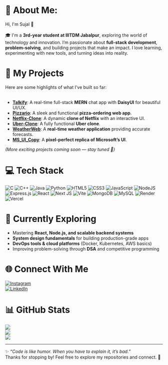 # 💫 About Me:
Hi, I'm Sujal 👋<br><br>
🎓 I'm a **3rd-year student at IIITDM Jabalpur**, exploring the world of technology and innovation. I’m passionate about **full-stack development**, **problem-solving**, and building projects that make an impact. I love learning, experimenting with new tools, and turning ideas into reality.  

# 🚀 My Projects
Here are some highlights of what I’ve built so far:<br><br>
- [**Talkify**](https://talkify-gi51.onrender.com/): A real-time full-stack **MERN** chat app with **DaisyUI** for beautiful UI/UX.  
- [**Pizzario**](https://pizzario-sujal-rathores-projects-bd32648d.vercel.app/): A sleek and functional **pizza-ordering web app**.  
- [**Netflix-Clone**](https://netflix-clone-wy92.onrender.com/): A dynamic **clone of Netflix** with an interactive UI.  
- [**Uber-Clone**](https://github.com/SujalR26/Uber-Clone): A fully functional **Uber clone**.  
- [**WeatherWeb**](https://weather-web-taupe-mu.vercel.app/): A **real-time weather application** providing accurate forecasts.  
- [**MS_UI_Copy**](https://github.com/SujalR26/MS_UI_Copy): A **pixel-perfect replica of Microsoft’s UI**.  

*(More exciting projects coming soon — stay tuned 🚀)*  

# 💻 Tech Stack
![C](https://img.shields.io/badge/c-%2300599C.svg?style=for-the-badge&logo=c&logoColor=white)
![C++](https://img.shields.io/badge/c++-%2300599C.svg?style=for-the-badge&logo=c%2B%2B&logoColor=white)
![Java](https://img.shields.io/badge/java-%23ED8B00.svg?style=for-the-badge&logo=openjdk&logoColor=white)
![Python](https://img.shields.io/badge/python-3670A0?style=for-the-badge&logo=python&logoColor=ffdd54)
![HTML5](https://img.shields.io/badge/html5-%23E34F26.svg?style=for-the-badge&logo=html5&logoColor=white)
![CSS3](https://img.shields.io/badge/css3-%231572B6.svg?style=for-the-badge&logo=css3&logoColor=white)
![JavaScript](https://img.shields.io/badge/javascript-%23323330.svg?style=for-the-badge&logo=javascript&logoColor=%23F7DF1E)
![NodeJS](https://img.shields.io/badge/node.js-6DA55F?style=for-the-badge&logo=node.js&logoColor=white)
![Express.js](https://img.shields.io/badge/express.js-%23404d59.svg?style=for-the-badge&logo=express&logoColor=%2361DAFB)
![React](https://img.shields.io/badge/react-%2320232a.svg?style=for-the-badge&logo=react&logoColor=%2361DAFB)
![Next JS](https://img.shields.io/badge/Next-black?style=for-the-badge&logo=next.js&logoColor=white)
![Vite](https://img.shields.io/badge/vite-%23646CFF.svg?style=for-the-badge&logo=vite&logoColor=white)
![MongoDB](https://img.shields.io/badge/MongoDB-%234ea94b.svg?style=for-the-badge&logo=mongodb&logoColor=white)
![MySQL](https://img.shields.io/badge/mysql-4479A1.svg?style=for-the-badge&logo=mysql&logoColor=white)
![Render](https://img.shields.io/badge/Render-%2346E3B7.svg?style=for-the-badge&logo=render&logoColor=white)
![Vercel](https://img.shields.io/badge/vercel-%23000000.svg?style=for-the-badge&logo=vercel&logoColor=white)

# 🌱 Currently Exploring
- Mastering **React, Node.js, and scalable backend systems**  
- **System design fundamentals** for building production-grade apps  
- **DevOps tools & cloud platforms** (Docker, Kubernetes, AWS basics)  
- Improving problem-solving through **DSA** and competitive programming  

# 🌐 Connect With Me
[![Instagram](https://img.shields.io/badge/Instagram-%23E4405F.svg?logo=Instagram&logoColor=white)](https://instagram.com/sujal_rathore_26)  
[![LinkedIn](https://img.shields.io/badge/LinkedIn-%230077B5.svg?logo=linkedin&logoColor=white)](https://www.linkedin.com/in/sujal-rathore-28952028b)  

# 📊 GitHub Stats
![](https://github-readme-stats.vercel.app/api?username=SujalR26&theme=dark&hide_border=false&include_all_commits=false&count_private=false)<br/>
![](https://github-readme-streak-stats.herokuapp.com/?user=SujalR26&theme=dark&hide_border=false)<br/>
![](https://github-readme-stats.vercel.app/api/top-langs/?username=SujalR26&theme=dark&hide_border=false&layout=compact)

---
✨ *“Code is like humor. When you have to explain it, it’s bad.”*  
Thanks for stopping by! Feel free to explore my repositories and connect. 🚀  
